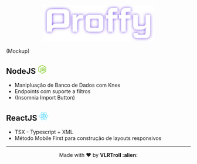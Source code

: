 <p align="center"> 
  <img src="/readme_assets/logo.svg" alt="Logo" width="300"/>
</p>

(Mockup)


<h2>NodeJS <img src="/readme_assets/nodejs.webp" alt="Node Logo" width="25"/></h2>

- Manipluação de Banco de Dados com Knex
- Endpoints com suporte a filtros
- (Insomnia Import Button)


<h2>ReactJS <img src="/readme_assets/react.webp" alt="React Logo" width="25"/></h2>

- TSX - Typescript + XML
- Método Mobile First para construção de layouts responsivos

---

<p align="center">Made with ❤️ by <strong>VLRTroll :alien: </p>
